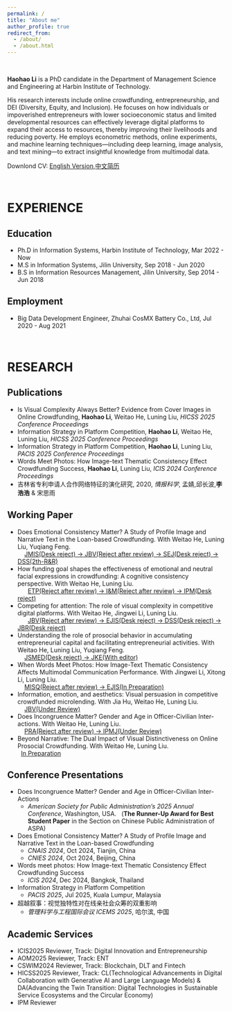 ```yaml
---
permalink: /
title: "About me"
author_profile: true
redirect_from:
  - /about/
  - /about.html
---
```


<br> 

**Haohao Li** is a PhD candidate in the Department of Management Science and Engineering at Harbin Institute of Technology.      

His research interests include online crowdfunding, entrepreneurship, and DEI (Diversity, Equity, and Inclusion). He focuses on how individuals or impoverished entrepreneurs with lower socioeconomic status and limited developmental resources can effectively leverage digital platforms to expand their access to resources, thereby improving their livelihoods and reducing poverty. He employs econometric methods, online experiments, and machine learning techniques—including deep learning, image analysis, and text mining—to extract insightful knowledge from multimodal data.        

Downlond CV: [English Version](https://k00.fr/kyb7yaat),[中文简历](https://k00.fr/wrqfr4lz)    

<br> 

EXPERIENCE
======

Education  
------
- Ph.D in Information Systems, Harbin Institute of Technology, Mar 2022 - Now  
- M.S in Information Systems, Jilin University, Sep 2018 - Jun 2020      
- B.S in Information Resources Management, Jilin University, Sep 2014 - Jun 2018  

Employment
------
- Big Data Development Engineer, Zhuhai CosMX Battery Co., Ltd, Jul 2020 - Aug 2021    

<br> 

RESEARCH
======

Publications
------
- Is Visual Complexity Always Better? Evidence from Cover Images in Online Crowdfunding, **Haohao Li**, Weitao He, Luning Liu, _HICSS 2025 Conference Proceedings_   
- Information Strategy in Platform Competition, **Haohao Li**, Weitao He, Luning Liu, _HICSS 2025 Conference Proceedings_       
- Information Strategy in Platform Competition, **Haohao Li**, Luning Liu, _PACIS 2025 Conference Proceedings_    
- Words Meet Photos: How Image-text Thematic Consistency Effect Crowdfunding Success, **Haohao Li**, Luning Liu, _ICIS 2024 Conference Proceedings_      
- 吉林省专利申请人合作网络特征的演化研究, 2020, _情报科学_, 孟婧,邱长波,**李浩浩** & 宋思雨             

Working Paper
------
- Does Emotional Consistency Matter?  A Study of Profile Image and Narrative Text in the Loan-based Crowdfunding. With Weitao He, Luning Liu, Yuqiang Feng.<br>    
  <u>JMIS(Desk reject) -> JBV(Reject after review) -> SEJ(Desk reject) -> DSS(2th-R&R)</u>      
- How funding goal shapes the effectiveness of emotional and neutral facial expressions in crowdfunding: A cognitive consistency perspective. With Weitao He, Luning Liu.<br>      
  <u>ETP(Reject after review) -> I&M(Reject after review) -> IPM(Desk reject)</u>    
- Competing for attention: The role of visual complexity in competitive digital platforms. With Weitao He, Jingwei Li, Luning Liu.<br>      
  <u>JBV(Reject after review) -> EJIS(Desk reject) -> DSS(Desk reject) -> JBR(Desk reject)</u>    
- Understanding the role of prosocial behavior in accumulating entrepreneurial capital and facilitating entrepreneurial activities. With Weitao He, Luning Liu, Yuqiang Feng.<br>    
  <u>JSMED(Desk reject) -> JKE(With editor)</u>  
- When Words Meet Photos: How Image-Text Thematic Consistency Affects Multimodal Communication Performance. With Jingwei Li, Xitong Li, Luning Liu.<br>    
  <u>MISQ(Reject after review) -> EJIS(In Preparation)</u>      
- Information, emotion, and aesthetics: Visual persuasion in competitive crowdfunded microlending. With Jia Hu, Weitao He, Luning Liu.<br>    
  <u>JBV(Under Review)</u>  
- Does Incongruence Matter? Gender and Age in Officer-Civilian Inter-actions. With Weitao He, Luning Liu.<br>    
  <u>PRA(Reject after review) -> IPMJ(Under Review)</u>
- Beyond Narrative: The Dual Impact of Visual Distinctiveness on Online Prosocial Crowdfunding. With Weitao He, Luning Liu.<br> 
  <u>In Preparation</u>  

Conference Presentations
------
- Does Incongruence Matter? Gender and Age in Officer-Civilian Inter-Actions  
  - _American Society for Public Administration’s 2025 Annual Conference_, Washington, USA.   
  (**The Runner-Up Award for Best Student Paper** in the Section on Chinese Public Administration of ASPA)      
- Does Emotional Consistency Matter? A Study of Profile Image and Narrative Text in the Loan-based Crowdfunding     
  - _CNAIS 2024_, Oct 2024, Tianjin, China
  - _CNIES 2024_, Oct 2024, Beijing, China  
- Words meet photos: How Image-text Thematic Consistency Effect Crowdfunding Success    
  - _ICIS 2024_, Dec 2024, Bangkok, Thailand  
- Information Strategy in Platform Competition    
  - _PACIS 2025_, Jul 2025, Kuala Lumpur, Malaysia
- 超越叙事：视觉独特性对在线亲社会众筹的双重影响
  - _管理科学与工程国际会议 ICEMS 2025_, 哈尔滨, 中国  

Academic Services 
------
- ICIS2025 Reviewer, Track: Digital Innovation and Entrepreneurship     
- AOM2025 Reviewer, Track: ENT      
- CSWIM2024 Reviewer, Track: Blockchain, DLT and Fintech
- HICSS2025 Reviewer, Track: CL(Technological Advancements in Digital Collaboration with Generative AI and Large Language Models) & DA(Advancing the Twin Transition: Digital Technologies in Sustainable Service Ecosystems and the Circular Economy)  
- IPM Reviewer  

